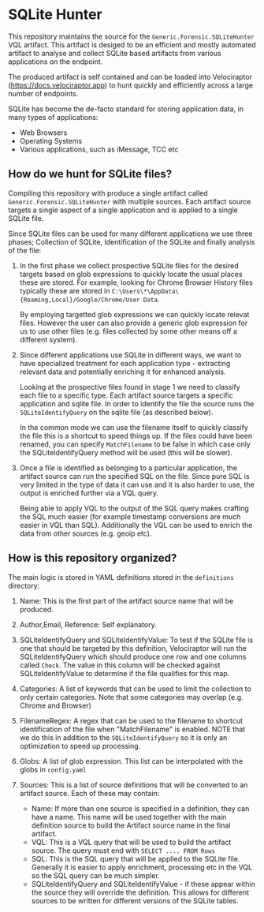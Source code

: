 # SQLite Hunter

This repository maintains the source for the
`Generic.Forensic.SQLiteHunter` VQL artifact. This artifact is desiged
to be an efficient and mostly automated artifact to analyse and
collect SQLite based artifacts from various applications on the
endpoint.

The produced artifact is self contained and can be loaded into
Velociraptor (https://docs.velociraptor.app) to hunt quickly and
efficiently across a large number of endpoints.

SQLite has become the de-facto standard for storing application data,
in many types of applications:

- Web Browsers
- Operating Systems
- Various applications, such as iMessage, TCC etc

## How do we hunt for SQLite files?

Compiling this repository with produce a single artifact called
`Generic.Forensic.SQLiteHunter` with multiple sources. Each artifact
source targets a single aspect of a single application and is applied
to a single SQLite file.

Since SQLite files can be used for many different applications we use
three phases; Collection of SQLite, Identification of the SQLite and
finally analysis of the file:

1. In the first phase we collect prospective SQLite files for the
   desired targets based on glob expressions to quickly locate the
   usual places these are stored. For example, looking for Chrome
   Browser History files typically these are stored in
   `C:\Users\*\AppData\{Roaming,Local}/Google/Chrome/User Data`.

   By employing targetted glob expressions we can quickly locate
   relevat files. However the user can also provide a generic glob
   expression for us to use other files (e.g. files collected by some
   other means off a different system).

2. Since different applications use SQLite in different ways, we want
   to have specialized treatment for each application type -
   extracting relevant data and potentially enriching it for enhanced
   analysis.

   Looking at the prospective files found in stage 1 we need to
   classify each file to a specific type. Each artifact source targets
   a specific application and sqlite file. In order to identify the
   file the source runs the `SQLiteIdentifyQuery` on the sqlite file
   (as described below).

   In the common mode we can use the filename itself to quickly
   classify the file this is a shortcut to speed things up. If the
   files could have been renamed, you can specify `MatchFilename` to
   be false in which case only the SQLiteIdentifyQuery method will be
   used (this will be slower).

3. Once a file is identified as belonging to a particular application,
   the artifact source can run the specified SQL on the file. Since
   pure SQL is very limited in the type of data it can use and it is
   also harder to use, the output is enriched further via a VQL query.

   Being able to apply VQL to the output of the SQL query makes
   crafting the SQL much easier (for example timestamp conversions are
   much easier in VQL than SQL). Additionally the VQL can be used to
   enrich the data from other sources (e.g. geoip etc).

## How is this repository organized?

The main logic is stored in YAML definitions stored in the `definitions` directory:

1. Name: This is the first part of the artifact source name that will be produced.

2. Author,Email, Reference: Self explanatory.

3. SQLiteIdentifyQuery and SQLiteIdentifyValue: To test if the SQLite
   file is one that should be targeted by this definition,
   Velociraptor will run the SQLiteIdentifyQuery which should produce
   one row and one columns called `Check`. The value in this column
   will be checked against SQLiteIdentifyValue to determine if the
   file qualifies for this map.

4. Categories: A list of keywords that can be used to limit the
   collection to only certain categories. Note that some categories
   may overlap (e.g. Chrome and Browser)

5. FilenameRegex: A regex that can be used to the filename to shortcut
   identification of the file when "MatchFilename" is enabled. NOTE
   that we do this in addition to the `SQLiteIdentifyQuery` so it is
   only an optimization to speed up processing.

6. Globs: A list of glob expression. This list can be interpolated
   with the globs in `config.yaml`

7. Sources: This is a list of source definitions that will be
   converted to an artifact source. Each of these may contain:

   * Name: If more than one source is specified in a definition, they
     can have a name. This name will be used together with the main
     definition source to build the Artifact source name in the final
     artifact.
   * VQL: This is a VQL query that will be used to build the artifact
     source. The query must end with `SELECT .... FROM Rows`
   * SQL: This is the SQL query that will be applied to the SQLite
     file. Generally it is easier to apply enrichment, processing etc
     in the VQL so the SQL query can be much simpler.
   * SQLiteIdentifyQuery and SQLiteIdentifyValue - if these appear
     within the source they will override the definition. This allows
     for different sources to be written for different versions of the
     SQLite tables.
